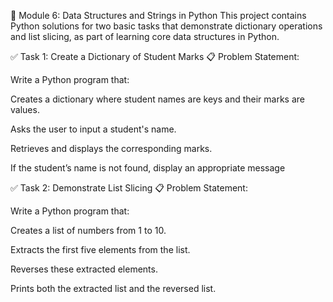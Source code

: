 📘 Module 6: Data Structures and Strings in Python
This project contains Python solutions for two basic tasks that demonstrate dictionary operations and list slicing, as part of learning core data structures in Python.

✅ Task 1: Create a Dictionary of Student Marks
📋 Problem Statement:

Write a Python program that:

Creates a dictionary where student names are keys and their marks are values.

Asks the user to input a student's name.

Retrieves and displays the corresponding marks.

If the student’s name is not found, display an appropriate message


✅ Task 2: Demonstrate List Slicing
📋 Problem Statement:

Write a Python program that:

Creates a list of numbers from 1 to 10.

Extracts the first five elements from the list.

Reverses these extracted elements.

Prints both the extracted list and the reversed list.